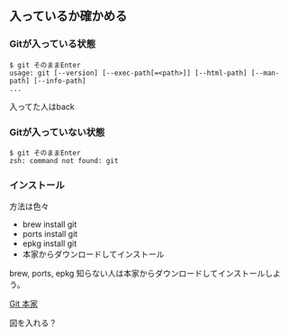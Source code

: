 ## 入っているか確かめる

### Gitが入っている状態
    $ git そのままEnter
    usage: git [--version] [--exec-path[=<path>]] [--html-path] [--man-path] [--info-path]
    ...

入ってた人はback

### Gitが入っていない状態
    $ git そのままEnter
    zsh: command not found: git

### インストール
方法は色々

 * brew install git
 * ports install git
 * epkg install git
 * 本家からダウンロードしてインストール

brew, ports, epkg 知らない人は本家からダウンロードしてインストールしよう。

[Git 本家](http://git-scm.com/)

図を入れる？

